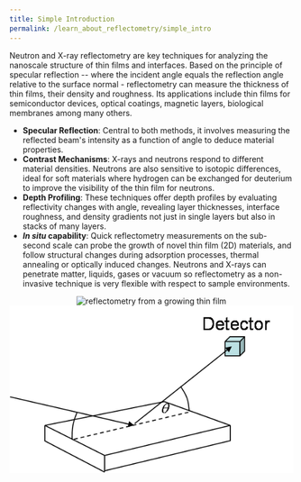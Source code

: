 ```yaml
---
title: Simple Introduction
permalink: /learn_about_reflectometry/simple_intro
---
```


Neutron and X-ray reflectometry are key techniques for analyzing the nanoscale structure of thin films and interfaces. Based on the principle of specular reflection -- where the incident angle equals the reflection angle relative to the surface normal - reflectometry can measure the thickness of thin films, their density and roughness. Its applications include thin films for semiconductor devices, optical coatings, magnetic layers, biological membranes among many others.

- **Specular Reflection**: Central to both methods, it involves measuring the reflected beam's intensity as a function of angle to deduce material properties.
- **Contrast Mechanisms**: X-rays and neutrons respond to different material densities. Neutrons are also sensitive to isotopic differences, ideal for soft materials where hydrogen can be exchanged for deuterium to improve the visibility of the thin film for neutrons. 
- **Depth Profiling**: These techniques offer depth profiles by evaluating reflectivity changes with angle, revealing layer thicknesses, interface roughness, and density gradients not just in single layers but also in stacks of many layers.
- **<i>In situ</i> capability**:  Quick reflectometry measurements on the sub-second scale can probe the growth of novel thin film (2D) materials, and follow structural changes during adsorption processes, thermal annealing or optically induced changes. Neutrons and X-rays can penetrate matter, liquids, gases or vacuum so reflectometry as a non-invasive technique is very flexible with respect to sample environments.

<center>
<img src="/assets/insituXRR.gif" alt="reflectometry from a growing thin film">
</center>

<center>
<img src="/assets/simple.png" alt="A simple diagram of a reflectometry step up">
</center>
